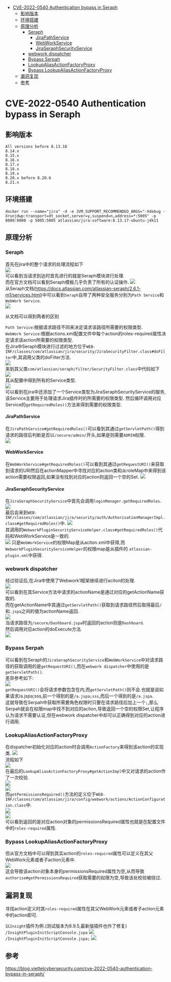 - [CVE-2022-0540 Authentication bypass in Seraph](#cve-2022-0540-authentication-bypass-in-seraph)
  - [影响版本](#影响版本)
  - [环境搭建](#环境搭建)
  - [原理分析](#原理分析)
    - [Seraph](#seraph)
      - [JiraPathService](#jirapathservice)
      - [WebWorkService](#webworkservice)
      - [JiraSeraphSecurityService](#jiraseraphsecurityservice)
    - [webwork dispatcher](#webwork-dispatcher)
    - [Bypass Serpah](#bypass-serpah)
    - [LookupAliasActionFactoryProxy](#lookupaliasactionfactoryproxy)
    - [Bypass LookupAliasActionFactoryProxy](#bypass-lookupaliasactionfactoryproxy)
  - [漏洞复现](#漏洞复现)
  - [参考](#参考)
# CVE-2022-0540 Authentication bypass in Seraph

## 影响版本
```
All versions before 8.13.18
8.14.x
8.15.x
8.16.x
8.17.x
8.18.x
8.19.x
8.20.x before 8.20.6
8.21.x
```
## 环境搭建
`docker run --name="jira" -d -e JVM_SUPPORT_RECOMMENDED_ARGS="-Xdebug -Xrunjdwp:transport=dt_socket,server=y,suspend=n,address=*:5005" -p 8080:8080 -p 5005:5005 atlassian/jira-software:8.13.17-ubuntu-jdk11`
## 原理分析
### Seraph
首先在jira中的整个请求的处理流程如下  
![](2022-05-17-16-07-35.png)  
可以看到当请求到达时首先进行的就是Seraph模块进行处理.  
而在官方文档可以看到Seraph模板几乎负责了所有的认证操作. 
![](2022-05-17-16-08-31.png)  
从Seraph文档(https://docs.atlassian.com/atlassian-seraph/2.6.1-m1/services.html)中可以看到`Seraph`自带了两种安全服务分别为`Path Service`和`WebWork Service`.   
![](2022-05-17-16-26-18.png)   

从文档可以得到两者的区别  

`Path Service`:根据请求路径不同来决定请求该路径所需要的权限类型.  
`WebWork Service`:根据actions.xml配置文件中每个action的roles-required属性决定请求该action所需要的权限类型.  
在Jira中Seraph模块进行过滤的地方位于`WEB-INF/classes/com/atlassian/jira/security/JiraSecurityFilter.class#doFilter`中,其调用父类的doFilter方法.  
![](2022-05-17-16-40-27.png)  
来到其父类`com/atlassian/seraph/filter/SecurityFilter.class`中代码如下  
![](2022-05-17-16-41-36.png)  
其从配置中得到所有的Service类型.  
![](2022-05-17-16-35-14.png)  
可以看到在jira中还添加了一个Service类型为JiraSeraphSecurityService的服务,该Service主要用于处理请求Jira插件时的所需要的权限类型.
然后循环调用对应Service的`getRequiredRoles()`方法来得到需要的权限类型.
#### JiraPathService
在`JiraPathService#getRequiredRoles()`可以看到其通过`getServletPath()`得到请求的路径后判断是否以`/secure/admin/`开头,如果是则需要`ADMIN`权限.  
![](2022-05-17-16-46-35.png)
#### WebWorkService
在`WebWorkService#getRequiredRoles()`可以看到其通过`getRequestURI()`来获取到请求的URI然后在actionMapper中寻找对应的action类和从roleMap中来得到该action需要权限返回,如果没有找到对应的action则返回一个空的Set.
![](2022-05-17-17-07-42.png)
#### JiraSeraphSecurityService
在`JiraSeraphSecurityService`中首先会调用`loginManager.getRequiredRoles`.  
![](2022-05-17-17-14-00.png)  
最后会来到`WEB-INF/classes/com/atlassian/jira/security/auth/AuthorisationManagerImpl.class#getRequiredRoles()`中.
![](2022-05-17-17-18-49.png)  
其调用的`WebworkPluginSecurityServiceHelper.class#getRequiredRoles()`代码和WebWorkService是一致的.  
![](2022-05-17-17-29-08.png)
只是`WebWorkService`的权限Map是从aciton.xml中获得,而`WebworkPluginSecurityServiceHelper`的权限map是从插件的 `atlassian-plugin.xml`中获得.
### webwork dispatcher
经过验证后,在Jira中使用了Webwork1框架继续进行aciton的处理.  
![](2022-05-17-17-33-40.png)  
可以看到在其Service方法中请求的actionName是通过对应的getActionName获取的.  
而在getActionName中其通过`getServletPath()`获取到请求路径然后取得最后`/`和`.jspa`之间的值为actionName返回.  
![](2022-05-17-17-36-47.png)  
当请求路径为`/secure/Dashboard.jspa`时返回的action则是`Dashboard`.  
然后调用对应action的doExecute方法.  
![](2022-05-17-17-39-02.png)
### Bypass Serpah
可以看到在Seraph的`JiraSeraphSecurityService`和`WebWorkService`中对请求路径的获取调用的是`getRequestURI()`,而在`webwork dispatcher`中使用的是`getServletPath()`.  
差异参考如下:  
![](2022-05-17-17-42-59.png)  
`getRequestURI()`会将请求参数包含在内,而`getServletPath()`则不会.也就是说如果请求/a.jspa;sss,前一个得到的是`/a.jspa;sss`,而后一个得到的是`/a.jspa`.  
这就导致在Serpah中获取所需要角色权限时只要在请求路径后加上一个`;`,那么Serpah就会在权限map中找不到对应的action,导致返回一个空的权限Set,让程序认为请求不需要认证,但在webwork dispatcher中却可以正确得到对应的action进行调用.
### LookupAliasActionFactoryProxy
在dispatcher初始化对应的action时会调用`ActionFactory`来得到该action的实现类.
![](2022-05-17-17-55-57.png)  
流程如下  
![](2022-05-17-17-55-51.png)  
在最后的`LookupAliasActionFactoryProxy#getActionImpl`中又对请求的action作了一次校验.  
![](2022-05-17-17-57-32.png)  
![](2022-05-17-17-57-58.png)  
而`getPermissionsRequired()`方法的定义位于`WEB-INF/classes/com/atlassian/jira/config/webwork/actions/ActionConfiguration.class`中.  
![](2022-05-17-18-03-12.png)  
![](2022-05-17-18-03-26.png)  
可以看到返回的是对应action对象的permissionsRequired属性也就是在配置文件中的`roles-required`属性.
### Bypass LookupAliasActionFactoryProxy
但从官方文档中可以得到其实action的`roles-required`属性可以定义在其父WebWork元素或者子action元素中.  
![](2022-05-17-18-06-15.png)  
这会导致该action对象本身的permissionsRequired属性为空,从而导致`authorise#getPermissionsRequired`获取需要的权限为空,导致该处校验被绕过.
## 漏洞复现
寻找action定义时其`roles-required`属性在其父WebWork元素或者子action元素中的action即可.   

以`Insight`插件为例.(测试版本为8.9.5,最新版插件也作了修复)  
`/InsightPluginInitScriptConsole.jspa`
![](2022-05-17-18-10-55.png)  
`/InsightPluginInitScriptConsole.jspa;`
![](2022-05-17-18-11-12.png)
## 参考
https://blog.viettelcybersecurity.com/cve-2022-0540-authentication-bypass-in-seraph/
